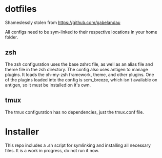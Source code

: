 # dotfiles
Shameslessly stolen from https://github.com/gabelandau

All configs need to be sym-linked to their respective locations in your home folder. 

## zsh
The zsh configuration uses the base zshrc file, as well as an alias file and theme file in the zsh directory. The config also uses antigen to manage plugins. It loads the oh-my-zsh framework, theme, and other plugins. One of the plugins loaded into the config is scm_breeze, which isn't available on antigen, so it must be installed on it's own. 

## tmux
The tmux configuration has no dependencies, just the tmux.conf file.

# Installer
This repo includes a .sh script for symlinking and installing all necessary files. It is a work in progress, do not run it now.  
